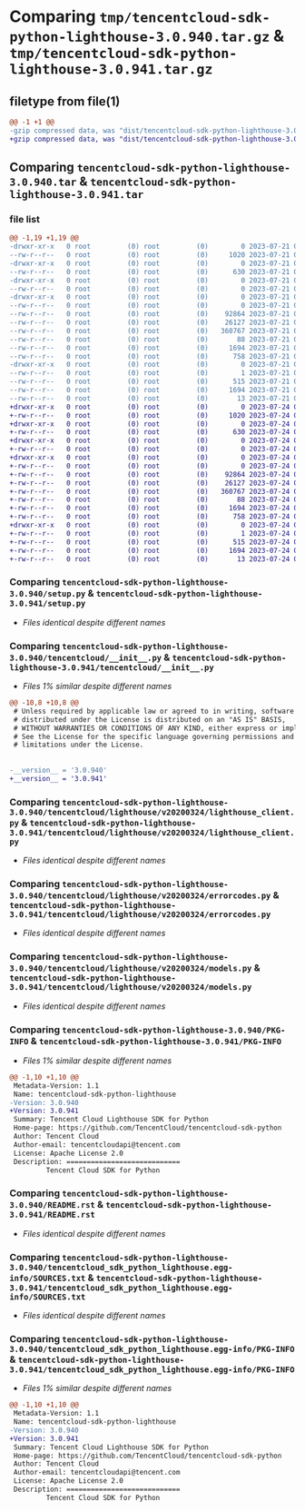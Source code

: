# Comparing `tmp/tencentcloud-sdk-python-lighthouse-3.0.940.tar.gz` & `tmp/tencentcloud-sdk-python-lighthouse-3.0.941.tar.gz`

## filetype from file(1)

```diff
@@ -1 +1 @@
-gzip compressed data, was "dist/tencentcloud-sdk-python-lighthouse-3.0.940.tar", last modified: Fri Jul 21 00:45:04 2023, max compression
+gzip compressed data, was "dist/tencentcloud-sdk-python-lighthouse-3.0.941.tar", last modified: Mon Jul 24 00:39:29 2023, max compression
```

## Comparing `tencentcloud-sdk-python-lighthouse-3.0.940.tar` & `tencentcloud-sdk-python-lighthouse-3.0.941.tar`

### file list

```diff
@@ -1,19 +1,19 @@
-drwxr-xr-x   0 root         (0) root         (0)        0 2023-07-21 00:45:04.000000 tencentcloud-sdk-python-lighthouse-3.0.940/
--rw-r--r--   0 root         (0) root         (0)     1020 2023-07-21 00:45:04.000000 tencentcloud-sdk-python-lighthouse-3.0.940/setup.py
-drwxr-xr-x   0 root         (0) root         (0)        0 2023-07-21 00:45:04.000000 tencentcloud-sdk-python-lighthouse-3.0.940/tencentcloud/
--rw-r--r--   0 root         (0) root         (0)      630 2023-07-21 00:45:04.000000 tencentcloud-sdk-python-lighthouse-3.0.940/tencentcloud/__init__.py
-drwxr-xr-x   0 root         (0) root         (0)        0 2023-07-21 00:45:04.000000 tencentcloud-sdk-python-lighthouse-3.0.940/tencentcloud/lighthouse/
--rw-r--r--   0 root         (0) root         (0)        0 2023-07-21 00:45:04.000000 tencentcloud-sdk-python-lighthouse-3.0.940/tencentcloud/lighthouse/__init__.py
-drwxr-xr-x   0 root         (0) root         (0)        0 2023-07-21 00:45:04.000000 tencentcloud-sdk-python-lighthouse-3.0.940/tencentcloud/lighthouse/v20200324/
--rw-r--r--   0 root         (0) root         (0)        0 2023-07-21 00:45:04.000000 tencentcloud-sdk-python-lighthouse-3.0.940/tencentcloud/lighthouse/v20200324/__init__.py
--rw-r--r--   0 root         (0) root         (0)    92864 2023-07-21 00:45:04.000000 tencentcloud-sdk-python-lighthouse-3.0.940/tencentcloud/lighthouse/v20200324/lighthouse_client.py
--rw-r--r--   0 root         (0) root         (0)    26127 2023-07-21 00:45:04.000000 tencentcloud-sdk-python-lighthouse-3.0.940/tencentcloud/lighthouse/v20200324/errorcodes.py
--rw-r--r--   0 root         (0) root         (0)   360767 2023-07-21 00:45:04.000000 tencentcloud-sdk-python-lighthouse-3.0.940/tencentcloud/lighthouse/v20200324/models.py
--rw-r--r--   0 root         (0) root         (0)       88 2023-07-21 00:45:04.000000 tencentcloud-sdk-python-lighthouse-3.0.940/setup.cfg
--rw-r--r--   0 root         (0) root         (0)     1694 2023-07-21 00:45:04.000000 tencentcloud-sdk-python-lighthouse-3.0.940/PKG-INFO
--rw-r--r--   0 root         (0) root         (0)      758 2023-07-21 00:45:04.000000 tencentcloud-sdk-python-lighthouse-3.0.940/README.rst
-drwxr-xr-x   0 root         (0) root         (0)        0 2023-07-21 00:45:04.000000 tencentcloud-sdk-python-lighthouse-3.0.940/tencentcloud_sdk_python_lighthouse.egg-info/
--rw-r--r--   0 root         (0) root         (0)        1 2023-07-21 00:45:04.000000 tencentcloud-sdk-python-lighthouse-3.0.940/tencentcloud_sdk_python_lighthouse.egg-info/dependency_links.txt
--rw-r--r--   0 root         (0) root         (0)      515 2023-07-21 00:45:04.000000 tencentcloud-sdk-python-lighthouse-3.0.940/tencentcloud_sdk_python_lighthouse.egg-info/SOURCES.txt
--rw-r--r--   0 root         (0) root         (0)     1694 2023-07-21 00:45:04.000000 tencentcloud-sdk-python-lighthouse-3.0.940/tencentcloud_sdk_python_lighthouse.egg-info/PKG-INFO
--rw-r--r--   0 root         (0) root         (0)       13 2023-07-21 00:45:04.000000 tencentcloud-sdk-python-lighthouse-3.0.940/tencentcloud_sdk_python_lighthouse.egg-info/top_level.txt
+drwxr-xr-x   0 root         (0) root         (0)        0 2023-07-24 00:39:29.000000 tencentcloud-sdk-python-lighthouse-3.0.941/
+-rw-r--r--   0 root         (0) root         (0)     1020 2023-07-24 00:39:29.000000 tencentcloud-sdk-python-lighthouse-3.0.941/setup.py
+drwxr-xr-x   0 root         (0) root         (0)        0 2023-07-24 00:39:29.000000 tencentcloud-sdk-python-lighthouse-3.0.941/tencentcloud/
+-rw-r--r--   0 root         (0) root         (0)      630 2023-07-24 00:39:29.000000 tencentcloud-sdk-python-lighthouse-3.0.941/tencentcloud/__init__.py
+drwxr-xr-x   0 root         (0) root         (0)        0 2023-07-24 00:39:29.000000 tencentcloud-sdk-python-lighthouse-3.0.941/tencentcloud/lighthouse/
+-rw-r--r--   0 root         (0) root         (0)        0 2023-07-24 00:39:29.000000 tencentcloud-sdk-python-lighthouse-3.0.941/tencentcloud/lighthouse/__init__.py
+drwxr-xr-x   0 root         (0) root         (0)        0 2023-07-24 00:39:29.000000 tencentcloud-sdk-python-lighthouse-3.0.941/tencentcloud/lighthouse/v20200324/
+-rw-r--r--   0 root         (0) root         (0)        0 2023-07-24 00:39:29.000000 tencentcloud-sdk-python-lighthouse-3.0.941/tencentcloud/lighthouse/v20200324/__init__.py
+-rw-r--r--   0 root         (0) root         (0)    92864 2023-07-24 00:39:29.000000 tencentcloud-sdk-python-lighthouse-3.0.941/tencentcloud/lighthouse/v20200324/lighthouse_client.py
+-rw-r--r--   0 root         (0) root         (0)    26127 2023-07-24 00:39:29.000000 tencentcloud-sdk-python-lighthouse-3.0.941/tencentcloud/lighthouse/v20200324/errorcodes.py
+-rw-r--r--   0 root         (0) root         (0)   360767 2023-07-24 00:39:29.000000 tencentcloud-sdk-python-lighthouse-3.0.941/tencentcloud/lighthouse/v20200324/models.py
+-rw-r--r--   0 root         (0) root         (0)       88 2023-07-24 00:39:29.000000 tencentcloud-sdk-python-lighthouse-3.0.941/setup.cfg
+-rw-r--r--   0 root         (0) root         (0)     1694 2023-07-24 00:39:29.000000 tencentcloud-sdk-python-lighthouse-3.0.941/PKG-INFO
+-rw-r--r--   0 root         (0) root         (0)      758 2023-07-24 00:39:29.000000 tencentcloud-sdk-python-lighthouse-3.0.941/README.rst
+drwxr-xr-x   0 root         (0) root         (0)        0 2023-07-24 00:39:29.000000 tencentcloud-sdk-python-lighthouse-3.0.941/tencentcloud_sdk_python_lighthouse.egg-info/
+-rw-r--r--   0 root         (0) root         (0)        1 2023-07-24 00:39:29.000000 tencentcloud-sdk-python-lighthouse-3.0.941/tencentcloud_sdk_python_lighthouse.egg-info/dependency_links.txt
+-rw-r--r--   0 root         (0) root         (0)      515 2023-07-24 00:39:29.000000 tencentcloud-sdk-python-lighthouse-3.0.941/tencentcloud_sdk_python_lighthouse.egg-info/SOURCES.txt
+-rw-r--r--   0 root         (0) root         (0)     1694 2023-07-24 00:39:29.000000 tencentcloud-sdk-python-lighthouse-3.0.941/tencentcloud_sdk_python_lighthouse.egg-info/PKG-INFO
+-rw-r--r--   0 root         (0) root         (0)       13 2023-07-24 00:39:29.000000 tencentcloud-sdk-python-lighthouse-3.0.941/tencentcloud_sdk_python_lighthouse.egg-info/top_level.txt
```

### Comparing `tencentcloud-sdk-python-lighthouse-3.0.940/setup.py` & `tencentcloud-sdk-python-lighthouse-3.0.941/setup.py`

 * *Files identical despite different names*

### Comparing `tencentcloud-sdk-python-lighthouse-3.0.940/tencentcloud/__init__.py` & `tencentcloud-sdk-python-lighthouse-3.0.941/tencentcloud/__init__.py`

 * *Files 1% similar despite different names*

```diff
@@ -10,8 +10,8 @@
 # Unless required by applicable law or agreed to in writing, software
 # distributed under the License is distributed on an "AS IS" BASIS,
 # WITHOUT WARRANTIES OR CONDITIONS OF ANY KIND, either express or implied.
 # See the License for the specific language governing permissions and
 # limitations under the License.
 
 
-__version__ = '3.0.940'
+__version__ = '3.0.941'
```

### Comparing `tencentcloud-sdk-python-lighthouse-3.0.940/tencentcloud/lighthouse/v20200324/lighthouse_client.py` & `tencentcloud-sdk-python-lighthouse-3.0.941/tencentcloud/lighthouse/v20200324/lighthouse_client.py`

 * *Files identical despite different names*

### Comparing `tencentcloud-sdk-python-lighthouse-3.0.940/tencentcloud/lighthouse/v20200324/errorcodes.py` & `tencentcloud-sdk-python-lighthouse-3.0.941/tencentcloud/lighthouse/v20200324/errorcodes.py`

 * *Files identical despite different names*

### Comparing `tencentcloud-sdk-python-lighthouse-3.0.940/tencentcloud/lighthouse/v20200324/models.py` & `tencentcloud-sdk-python-lighthouse-3.0.941/tencentcloud/lighthouse/v20200324/models.py`

 * *Files identical despite different names*

### Comparing `tencentcloud-sdk-python-lighthouse-3.0.940/PKG-INFO` & `tencentcloud-sdk-python-lighthouse-3.0.941/PKG-INFO`

 * *Files 1% similar despite different names*

```diff
@@ -1,10 +1,10 @@
 Metadata-Version: 1.1
 Name: tencentcloud-sdk-python-lighthouse
-Version: 3.0.940
+Version: 3.0.941
 Summary: Tencent Cloud Lighthouse SDK for Python
 Home-page: https://github.com/TencentCloud/tencentcloud-sdk-python
 Author: Tencent Cloud
 Author-email: tencentcloudapi@tencent.com
 License: Apache License 2.0
 Description: ============================
         Tencent Cloud SDK for Python
```

### Comparing `tencentcloud-sdk-python-lighthouse-3.0.940/README.rst` & `tencentcloud-sdk-python-lighthouse-3.0.941/README.rst`

 * *Files identical despite different names*

### Comparing `tencentcloud-sdk-python-lighthouse-3.0.940/tencentcloud_sdk_python_lighthouse.egg-info/SOURCES.txt` & `tencentcloud-sdk-python-lighthouse-3.0.941/tencentcloud_sdk_python_lighthouse.egg-info/SOURCES.txt`

 * *Files identical despite different names*

### Comparing `tencentcloud-sdk-python-lighthouse-3.0.940/tencentcloud_sdk_python_lighthouse.egg-info/PKG-INFO` & `tencentcloud-sdk-python-lighthouse-3.0.941/tencentcloud_sdk_python_lighthouse.egg-info/PKG-INFO`

 * *Files 1% similar despite different names*

```diff
@@ -1,10 +1,10 @@
 Metadata-Version: 1.1
 Name: tencentcloud-sdk-python-lighthouse
-Version: 3.0.940
+Version: 3.0.941
 Summary: Tencent Cloud Lighthouse SDK for Python
 Home-page: https://github.com/TencentCloud/tencentcloud-sdk-python
 Author: Tencent Cloud
 Author-email: tencentcloudapi@tencent.com
 License: Apache License 2.0
 Description: ============================
         Tencent Cloud SDK for Python
```

